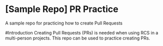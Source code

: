 # [Sample Repo] PR Practice
A sample repo for practicing how to create Pull Requests

#Introduction
Creating Pull Requests (PRs) is needed when using RCS in a multi-person projects.
This repo can be used to practice creating PRs.